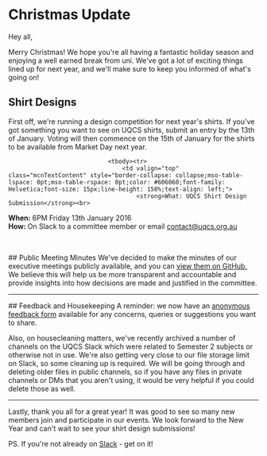 # Christmas Update

Hey all,

Merry Christmas! We hope you're all having a fantastic holiday season and enjoying
a well earned break from uni. We've got a lot of exciting things lined up for next
year, and we'll make sure to keep you informed of what's going on!

## Shirt Designs
First off, we're running a design competition for next year's shirts. If you've got
something you want to see on UQCS shirts, submit an entry by the 13th of January.
Voting will then commence on the 15th of January for the shirts to be available from
Market Day next year.

<table align="left" border="0" cellpadding="0" cellspacing="0" width="100%" style="min-width: 100%;border-collapse: collapse;mso-table-lspace: 0pt;mso-table-rspace: 0pt;" class="mcnBoxedTextContentContainer">
                        
                        
                                <tbody><tr>
                                    <td valign="top" class="mcnTextContent" style="border-collapse: collapse;mso-table-lspace: 0pt;mso-table-rspace: 0pt;color: #606060;font-family: Helvetica;font-size: 15px;line-height: 150%;text-align: left;">
                                        <strong>What: UQCS Shirt Design Submission</strong><br>
<strong>When: </strong>6PM Friday 13th January 2016<br>
<strong>How: </strong>On Slack to a committee member or email contact@uqcs.org.au
                                    </td>
                                </tr>
                            </table>

<hr>
## Public Meeting Minutes
We've decided to make the minutes of our executive meetings publicly available, and you can
<a href="https://github.com/UQComputingSociety/minutes">view them on GitHub.</a>
We believe this will help us be more transparent and accountable and provide insights into
how decisions are made and justified in the committee.

<hr>
## Feedback and Housekeeping
A reminder: we now have an <a href="https://docs.google.com/forms/d/e/1FAIpQLSfUcGp4TSnfUGHYsWEPYS2wcZSCff4dMfu2w-C6GgqLgRHocA/viewform">anonymous feedback form</a>
available for any concerns, queries or suggestions you want to share.

Also, on housecleaning matters, we've recently archived a number of channels on the UQCS
Slack which were related to Semester 2 subjects or otherwise not in use. We're also
getting very close to our file storage limit on Slack, so some cleaning up is required.
We will be going through and deleting older files in public channels, so if you have any
files in private channels or DMs that you aren't using, it would be very helpful if you
could delete those as well.

<hr>


Lastly, thank you all for a great year! It was good to see so many new members join and
participate in our events. We look forward to the New Year and can't wait to see your
shirt design submissions!


PS. If you're not already on <a href="http://slack.uqcs.org.au">Slack</a> - get on it!

